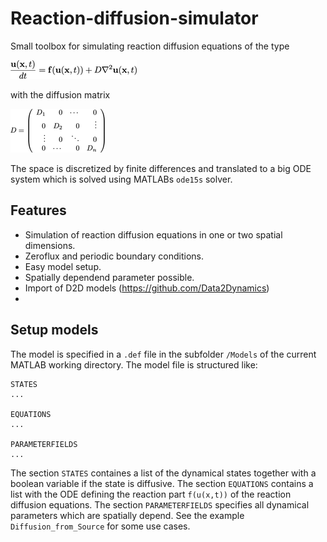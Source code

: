 # Reaction-diffusion-simulator

Small toolbox for simulating reaction diffusion equations of the type 

![RDE](/images/reactiondiffusionequations.png) 

with the diffusion matrix 

![DM](/images/diffusionmatrix.png) 

The space is discretized by finite differences and translated to a big ODE system which is solved using MATLABs `ode15s` solver.

## Features
* Simulation of reaction diffusion equations in one or two spatial dimensions. 
* Zeroflux and periodic boundary conditions. 
* Easy model setup.
* Spatially dependend parameter possible. 
* Import of D2D models (https://github.com/Data2Dynamics)
* 

## Setup models

The model is specified in a `.def` file in the subfolder `/Models` of the current MATLAB working directory. The model file is structured like:

```
STATES
...

EQUATIONS
...

PARAMETERFIELDS
...
```

The section `STATES` containes a list of the dynamical states together with a boolean variable if the state is diffusive. The section `EQUATIONS` contains a list with the ODE defining the reaction part `f(u(x,t))` of the reaction diffusion equations. The section `PARAMETERFIELDS` specifies all dynamical parameters which are spatially depend. See the example `Diffusion_from_Source` for some use cases. 


